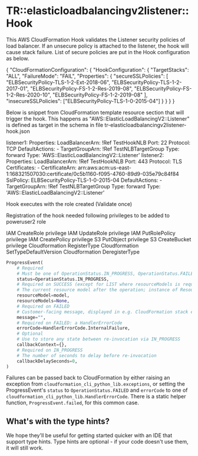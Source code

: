 # TR::elasticloadbalancingv2listener::Hook

This AWS CloudFormation Hook validates the Listener security policies of load balancer. If an unsecure policy is attached to the listener, the hook will cause stack failure. List of secure policies are put in the Hook configuration as below.

{
  "CloudFormationConfiguration": {
    "HookConfiguration": {
      "TargetStacks": "ALL",
      "FailureMode": "FAIL",
      "Properties": {
        "secureSSLPolicies": [
          "ELBSecurityPolicy-TLS-1-2-Ext-2018-06",
          "ELBSecurityPolicy-TLS-1-2-2017-01",
          "ELBSecurityPolicy-FS-1-2-Res-2019-08",
          "ELBSecurityPolicy-FS-1-2-Res-2020-10",
          "ELBSecurityPolicy-FS-1-2-2019-08"
        ],
		"insecureSSLPolicies": ["ELBSecurityPolicy-TLS-1-0-2015-04"]
      }
    }
  }
}

Below is snippet from CloudFormation template resource section that will trigger the hook. This happens as "AWS::ElasticLoadBalancingV2::Listener" is defined as target in the  schema in file tr-elasticloadbalancingv2listener-hook.json

  listener1:
    Properties:
      LoadBalancerArn: !Ref TestHookNLB
      Port: 22
      Protocol: TCP
      DefaultActions:
        - TargetGroupArn: !Ref TestNLBTargetGroup
          Type: forward
    Type: 'AWS::ElasticLoadBalancingV2::Listener'
  listener2:
    Properties:
      LoadBalancerArn: !Ref TestHookNLB
      Port: 443
      Protocol: TLS
      Certificates: 
        - CertificateArn: arn:aws:acm:us-east-1:168321507030:certificate/0c5b1160-f095-4760-89d9-035e79c84f84
      SslPolicy: ELBSecurityPolicy-TLS-1-0-2015-04
      DefaultActions:
        - TargetGroupArn: !Ref TestNLBTargetGroup
          Type: forward
    Type: 'AWS::ElasticLoadBalancingV2::Listener'

Hook executes with the role created (Validate once)

Registration of the hook needed following privileges to be added to poweruser2 role 

IAM CreateRole privilege
IAM UpdateRole privilege
IAM PutRolePolicy privilege
IAM CreatePolicy privilege
S3 PutObject privilege
S3 CreateBucket privilege
Cloudformation RegisterType
Cloudformation SetTypeDefaultVersion
Cloudformation DeregisterType

```python
ProgressEvent(
    # Required
    # Must be one of OperationStatus.IN_PROGRESS, OperationStatus.FAILED, OperationStatus.SUCCESS
    status=OperationStatus.IN_PROGRESS,
    # Required on SUCCESS (except for LIST where resourceModels is required)
    # The current resource model after the operation; instance of ResourceModel class
    resourceModel=model,
    resourceModels=None,
    # Required on FAILED
    # Customer-facing message, displayed in e.g. CloudFormation stack events
    message="",
    # Required on FAILED: a HandlerErrorCode
    errorCode=HandlerErrorCode.InternalFailure,
    # Optional
    # Use to store any state between re-invocation via IN_PROGRESS
    callbackContext={},
    # Required on IN_PROGRESS
    # The number of seconds to delay before re-invocation
    callbackDelaySeconds=0,
)
```

Failures can be passed back to CloudFormation by either raising an exception from `cloudformation_cli_python_lib.exceptions`, or setting the ProgressEvent's `status` to `OperationStatus.FAILED` and `errorCode` to one of `cloudformation_cli_python_lib.HandlerErrorCode`. There is a static helper function, `ProgressEvent.failed`, for this common case.

## What's with the type hints?

We hope they'll be useful for getting started quicker with an IDE that support type hints. Type hints are optional - if your code doesn't use them, it will still work.
